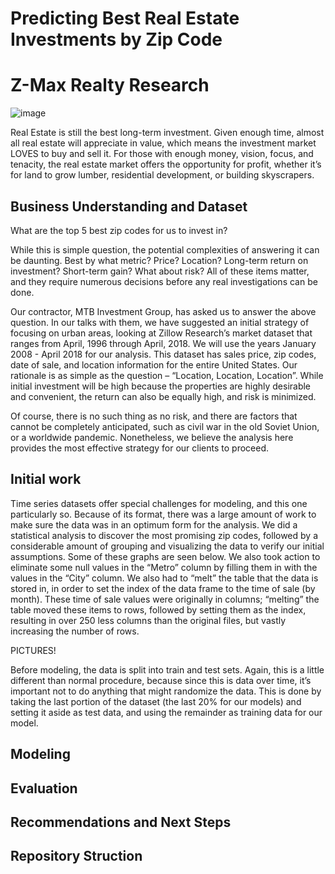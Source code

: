 # Predicting Best Real Estate Investments by Zip Code

# Z-Max Realty Research
![image](https://user-images.githubusercontent.com/89176309/154104964-b6febece-a44a-4d08-b2e6-5cc5b53be5ca.png)

Real Estate is still the best long-term investment.  Given enough time, almost all real estate will appreciate in value, which means the investment market LOVES to buy and sell it.  For those with enough money, vision, focus, and tenacity, the real estate market offers the opportunity for profit, whether it’s for land to grow lumber, residential development, or building skyscrapers.  

## Business Understanding and Dataset

What are the top 5 best zip codes for us to invest in?

While this is simple question, the potential complexities of answering it can be daunting.  Best by what metric?  Price?  Location?  Long-term return on investment?  Short-term gain?  What about risk?  All of these items matter, and they require numerous decisions before any real investigations can be done.  

Our contractor, MTB Investment Group, has asked us to answer the above question.  In our talks with them, we have suggested an initial strategy of focusing on urban areas, looking at Zillow Research’s market dataset that ranges from April, 1996 through April, 2018.  We will use the years January 2008 - April 2018 for our analysis.  This dataset has sales price, zip codes, date of sale, and location information for the entire United States.  Our rationale is as simple as the question – “Location, Location, Location”.  While initial investment will be high because the properties are highly desirable and convenient, the return can also be equally high, and risk is minimized.  

Of course, there is no such thing as no risk, and there are factors that cannot be completely anticipated, such as civil war in the old Soviet Union, or a worldwide pandemic.  Nonetheless, we believe the analysis here provides the most effective strategy for our clients to proceed.

## Initial work

Time series datasets offer special challenges for modeling, and this one particularly so.  Because of its format, there was a large amount of work to make sure the data was in an optimum form for the analysis.  We did a statistical analysis to discover the most promising zip codes, followed by a considerable amount of grouping and visualizing the data to verify our initial assumptions.  Some of these graphs are seen below.  We also took action to eliminate some null values in the “Metro” column by filling them in with the values in the “City” column. We also had to “melt” the table that the data is stored in, in order to set the index of the data frame to the time of sale (by month).  These time of sale values were originally in columns; “melting” the table moved these items to rows, followed by setting them as the index, resulting in over 250 less columns than the original files, but vastly increasing the number of rows.  

PICTURES!

Before modeling, the data is split into train and test sets.  Again, this is a little different than normal procedure, because since this is data over time, it’s important not to do anything that might randomize the data.  This is done by taking the last portion of the dataset (the last 20% for our models) and setting it aside as test data, and using the remainder as training data for our model.  

## Modeling

## Evaluation

## Recommendations and Next Steps

## Repository Struction


